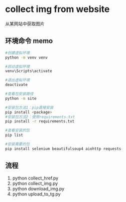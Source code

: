 # collect img from website

从某网站中获取图片

## 环境命令 memo

```bash
#创建虚拟环境
python -m venv venv

#启动虚拟环境
venv\Scripts\activate

#退出虚拟环境
deactivate

#查看包安装路径
python -m site

#安装包方法1：pip直接安装
pip install <package>
#安装包方法2：使用requirements.txt
pip install -r requirements.txt

#查看安装的包
pip list
```

```bash
#安装需要的包
pip install selenium beautifulsoup4 aiohttp requests
```

## 流程

1. python collect_href.py
2. python collect_img.py
3. python download_img.py
4. python upload_to_tg.py
